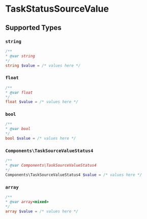 # TaskStatusSourceValue


## Supported Types

### `string`

```php
/**
* @var string
*/
string $value = /* values here */
```

### `float`

```php
/**
* @var float
*/
float $value = /* values here */
```

### `bool`

```php
/**
* @var bool
*/
bool $value = /* values here */
```

### `Components\TaskSourceValueStatus4`

```php
/**
* @var Components\TaskSourceValueStatus4
*/
Components\TaskSourceValueStatus4 $value = /* values here */
```

### `array`

```php
/**
* @var array<mixed>
*/
array $value = /* values here */
```

